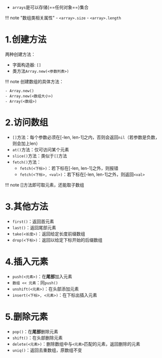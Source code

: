 
- `arrays`是可以存储{==任何对象==}集合

!!! note "数组类相关属性"
	- `<array>.size`
	- `<array>.length`

###  ###


# 1.创建方法 #

两种创建方法：

- 字面构造器: `[]`
- 类方法`Array.new(<参数列表>)`

!!! note
	创建数组的具体方法：
	
	- Array.new()
	- Array.new(<数组大小>)
	- Array(<数组>)

# 2.访问数组 #

- `[]`方法：每个参数必须在[-len, len-1]之内，否则会返回`nil`（若参数是负数，则会加上len）
- `at()`方法：仅可访问某个元素
- `slice()`方法：类似于`[]`方法
- `fetch()`方法：
	- `fetch(<下标>)`：若下标在[-len, len-1]之外，则报错
	- `fetch(<下标>, <val>)`：若下标在[-len, len-1]之外，则返回`<val>`

!!! note
	[]方法即可取元素，还能取子数组

# 3.其他方法 #

- `first()`：返回首元素
- `last()`：返回尾部元素
- `take(<长度>)`：返回给定长度前缀数组
- `drop(<下标>)`：返回以给定下标开始的后缀数组


# 4.插入元素 #

- `push(<元素>)`：在**尾部**加入元素
- `数组 << 元素`：同`push()`
- `unshift(<元素>)`：在头部添加元素
- `insert(<下标>, <元素>)`：在下标出插入元素

# 5.删除元素 #

- `pop()`：在**尾部**删除元素
- `shift()`：在头部删除元素
- `delete(<元素>)`：删除数组中与`<元素>`匹配的元素，返回删除的元素
- `uniq()`：返回去重数组，原数组不变

